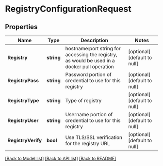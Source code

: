 # RegistryConfigurationRequest

## Properties
Name | Type | Description | Notes
------------ | ------------- | ------------- | -------------
**Registry** | **string** | hostname:port string for accessing the registry, as would be used in a docker pull operation | [optional] [default to null]
**RegistryPass** | **string** | Password portion of credential to use for this registry | [optional] [default to null]
**RegistryType** | **string** | Type of registry | [optional] [default to null]
**RegistryUser** | **string** | Username portion of credential to use for this registry | [optional] [default to null]
**RegistryVerify** | **bool** | Use TLS/SSL verification for the registry URL | [optional] [default to null]

[[Back to Model list]](../README.md#documentation-for-models) [[Back to API list]](../README.md#documentation-for-api-endpoints) [[Back to README]](../README.md)


